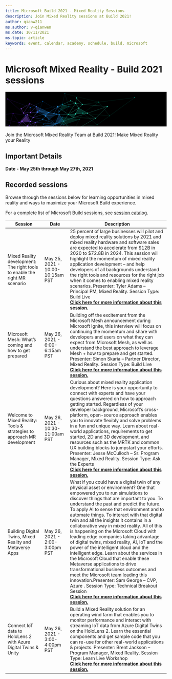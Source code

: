 ```yaml
---
title: Microsoft Build 2021 - Mixed Reality Sessions
description: Join Mixed Reality sessions at Build 2021! 
author: qianw211
ms.author: v-qianwen
ms.date: 10/11/2021
ms.topic: article
keywords: event, calendar, academy, schedule, build, microsoft
---
```


# Microsoft Mixed Reality - Build 2021 sessions

![Mixed Reality - Build 2021](images/mr_build_banner.png)

Join the Microsoft Mixed Reality Team at Build 2021! Make Mixed Reality your Reality

## Important Details

**Date - May 25th through May 27th, 2021**

## Recorded sessions 

Browse through the sessions below for learning opportunities in mixed reality and ways to maximize your Microsoft Build experience.

For a complete list of Microsoft Build sessions, see [session catalog](https://mybuild.microsoft.com/sessions?t=%257B%2522from%2522%253A%25222021-05-25T00%253A00%253A00-07%253A00%2522%252C%2522to%2522%253A%25222021-05-27T23%253A59%253A00-07%253A00%2522%257D&q=Connect%2520IoT%2520data%2520to%2520HoloLens%25202%2520with%2520Azure%2520Digital%2520Twins%2520%2526%2520Unity&s=%257B%2522name%2522%253A%2522translate.refine.label.sort.relevance%2522%252C%2522type%2522%253A0%257D).
<br>

|Session|Date|Description|
|-------------|-------------|-----|
| Mixed Reality development: The right tools to enable the right MR scenario|May 25, 2021 - 10:00-10:15am PST|25 percent of large businesses will pilot and deploy mixed reality solutions by 2021 and mixed reality hardware and software sales are expected to accelerate from $12B in 2020 to $72.8B in 2024. This session will highlight the momentum of mixed reality application development – and help developers of all backgrounds understand the right tools and resources for the right job when it comes to enabling mixed reality scenarios. Presenter: Tyler Adams – Principal PM, Mixed Reality. Session Type: Build Live <br><b>[Click here for more information about this session.](https://mybuild.microsoft.com/sessions/c786cf4d-6cf6-4b62-b720-f97eea919c5f?source=sessions)</b>|
| Microsoft Mesh: What’s coming and how to get prepared|May 26, 2021 - 6:00-6:15am PST|Building off the excitement from the Microsoft Mesh announcement during Microsoft Ignite, this interview will focus on continuing the momentum and share with developers and users on what they can expect from Microsoft Mesh, as well as understand the best approach to leverage Mesh + how to prepare and get started. Presenter: Simon Skaria – Partner Director, Mixed Reality. Session Type: Build Live<br> <b>[Click here for more information about this session.](https://mybuild.microsoft.com/sessions/58ece80b-d2ed-4537-89ae-7fbc31f7ba94?source=sessions)</b>|
| Welcome to Mixed Reality: Tools & strategies to approach MR development|May 26, 2021 - 10:30-11:00am PST| Curious about mixed reality application development? Here is your opportunity to connect with experts and have your questions answered on how to approach getting started. Regardless of your developer background, Microsoft’s cross-platform, open-source approach enables you to innovate flexibly and solve problems in a fun and unique way. Learn about real-world applications, requirements to get started, 2D and 3D development, and resources such as the MRTK and common UX building blocks to jumpstart your efforts. Presenter: Jesse McCulloch – Sr. Program Manager, Mixed Reality. Session Type: Ask the Experts<br><b>[Click here for more information about this session.](https://mybuild.microsoft.com/sessions/6e69bf88-10ba-45a2-a2d0-bee591d703d5?source=sessions)</b>|
| Building Digital Twins, Mixed Reality and Metaverse Apps|May 26, 2021 - 2:00-3:00pm PST|What if you could have a digital twin of any physical asset or environment?  One that empowered you to run simulations to discover things that are important to you. To understand the past and predict the future. To apply AI to sense that environment and to automate things.  To interact with that digital twin and all the insights it contains in a collaborative way in mixed reality.  All of this is happening on the Microsoft Cloud with leading edge companies taking advantage of digital twins, mixed reality, AI, IoT and the power of the intelligent cloud and the intelligent edge.  Learn about the services in the Microsoft Cloud that enable these Metaverse applications to drive transformational business outcomes and meet the Microsoft team leading this innovation.Presenter: Sam George – CVP, Azure . Session Type: Technical Breakout Session<br><b>[Click here for more information about this session.](https://mybuild.microsoft.com/sessions/f06287c8-8e56-452f-ae2f-e739c2be4870?source=sessions)</b>|
| Connect IoT data to HoloLens 2 with Azure Digital Twins & Unity|May 26, 2021 - 3:00-4:00pm PST| Build a Mixed Reality solution for an operating wind farm that enables you to monitor performance and interact with streaming IoT data from Azure Digital Twins on the HoloLens 2. Learn the essential components and get sample code that you can re-use for other real-world applications & projects. Presenter: Brent Jackson – Program Manager, Mixed Reality. Session Type: Learn Live Workshop<br><b>[Click here for more information about this session.](https://mybuild.microsoft.com/sessions/815a692f-398b-4772-ac18-c021f5116757?source=sessions)</b>|